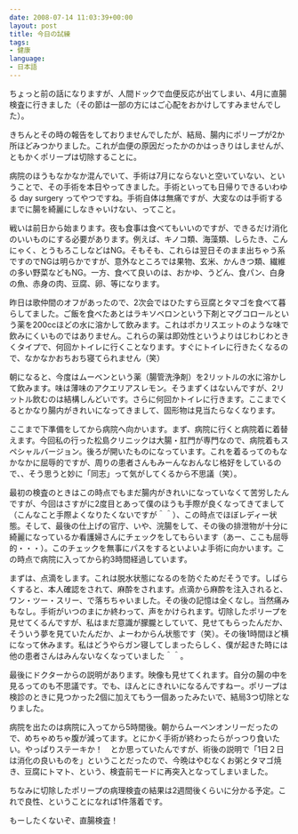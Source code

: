 ```yaml
---
date: 2008-07-14 11:03:39+00:00
layout: post
title: 今日の試練
tags:
- 健康
language:
- 日本語
---
```


ちょっと前の話になりますが、人間ドックで血便反応が出てしまい、4月に直腸検査に行きました（その節は一部の方にはご心配をおかけしてすみませんでした）。

きちんとその時の報告をしておりませんでしたが、結局、腸内にポリープが2か所ほどみつかりました。これが血便の原因だったかのかはっきりはしませんが、ともかくポリープは切除することに。

病院のほうもなかなか混んでいて、手術は7月にならないと空いていない、ということで、その手術を本日やってきました。手術といっても日帰りできるいわゆる day surgery ってやつですね。手術自体は無痛ですが、大変なのは手術するまでに腸を綺麗にしなきゃいけない、ってこと。

戦いは前日から始まります。夜も食事は食べてもいいのですが、できるだけ消化のいいものにする必要があります。例えば、キノコ類、海藻類、しらたき、こんにゃく、とうもろこしなどはNG。そもそも、これらは翌日そのまま出ちゃう系ですのでNGは明らかですが、意外なところでは果物、玄米、かんきつ類、繊維の多い野菜などもNG。一方、食べて良いのは、おかゆ、うどん、食パン、白身の魚、赤身の肉、豆腐、卵、等になります。

昨日は歌仲間のオフがあったので、2次会ではひたすら豆腐とタマゴを食べて暮らしてました。ご飯を食べたあとはラキソベロンという下剤とマグコロールという薬を200ccほどの水に溶かして飲みます。これはポカリスエットのような味で飲みにくいものではありません。これらの薬は即効性というよりはじわじわときくタイプで、何回かトイレに行くことなります。すぐにトイレに行きたくなるので、なかなかおちおち寝てられません（笑）

朝になると、今度はムーベンという薬（腸管洗浄剤）を2リットルの水に溶かして飲みます。味は薄味のアクエリアスレモン。そうまずくはないんですが、2リットル飲むのは結構しんどいです。さらに何回かトイレに行きます。ここまでくるとかなり腸内がきれいになってきまして、固形物は見当たらなくなります。

ここまで下準備をしてから病院へ向かいます。まず、病院に行くと病院着に着替えます。今回私の行った松島クリニックは大腸・肛門が専門なので、病院着もスペシャルバージョン。後ろが開いたものになっています。これを着るってのもなかなかに屈辱的ですが、周りの患者さんもみーんなおんなじ格好をしているので、、そう思うと妙に「同志」って気がしてくるから不思議（笑）。

最初の検査のときはこの時点でもまだ腸内がきれいになっていなくて苦労したんですが、今回はさすがに2度目とあって僕のほうも手際が良くなってきてまして（こんなこと手際よくなりたくないですが＾＾）、この時点でほぼレディー状態。そして、最後の仕上げの官庁、いや、浣腸をして、その後の排泄物が十分に綺麗になっているか看護婦さんにチェックをしてもらいます（あー、ここも屈辱的・・・）。このチェックを無事にパスをするといよいよ手術に向かいます。この時点で病院に入ってから約3時間経過しています。

まずは、点滴をします。これは脱水状態になるのを防ぐためだそうです。しばらくすると、本人確認をされて、麻酔をされます。点滴から麻酔を注入されると、ワン・ツー・スリー、で落ちちゃいました。その後の記憶は全くなし。当然痛みもなし。手術がいつのまにか終わって、声をかけられます。切除したポリープを見せてくるんですが、私はまだ意識が朦朧としていて、見せてもらったんだか、そういう夢を見ていたんだか、よーわからん状態です（笑）。その後1時間ほど横になって休みます。私はどうやらガン寝してしまったらしく、僕が起きた時には他の患者さんはみんないなくなっていました＾＾。

最後にドクターからの説明があります。映像も見せてくれます。自分の腸の中を見るってのも不思議です。でも、ほんとにきれいになるんですねー。ポリープは検診のときに見つかった2個に加えてもう一個あったみたいで、結局3つ切除となりました。

病院を出たのは病院に入ってから5時間後。朝からムーベンオンリーだったので、めちゃめちゃ腹が減ってます。とにかく手術が終わったらがっつり食いたい。やっぱりステーキか！　とか思っていたんですが、術後の説明で「1日２日は消化の良いものを」ということだったので、今晩はやむなくお粥とタマゴ焼き、豆腐にトマト、という、検査前モードに再突入となってしまいました。

ちなみに切除したポリープの病理検査の結果は2週間後くらいに分かる予定。これで良性、ということになれば1件落着です。

もーしたくないぞ、直腸検査！
